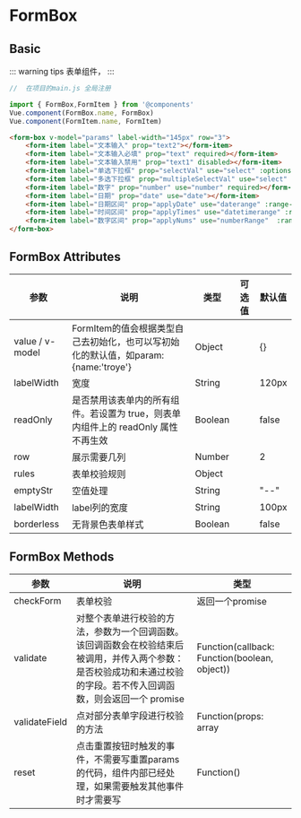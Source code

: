 # FormBox

## Basic
::: warning tips
 表单组件，
:::


 ```js
//  在项目的main.js 全局注册

import { FormBox,FormItem } from '@components'
Vue.component(FormBox.name, FormBox)
Vue.component(FormItem.name, FormItem)

 ```


```html
<form-box v-model="params" label-width="145px" row="3">
    <form-item label="文本输入" prop="text2"></form-item>
    <form-item label="文本输入必填" prop="text" required></form-item>
    <form-item label="文本输入禁用" prop="text1" disabled></form-item>
    <form-item label="单选下拉框" prop="selectVal" use="select" :options="[]"></form-item>
    <form-item label="多选下拉框" prop="multipleSelectVal" use="select" enu-key="ADJUST_INTEREST_TYPE" multiple required></form-item>
    <form-item label="数字" prop="number" use="number" required></form-item>
    <form-item label="日期" prop="date" use="date"></form-item>
    <form-item label="日期区间" prop="applyDate" use="daterange" :range-key="['applyStartDate', 'applyEndDate']"></form-item>
    <form-item label="时间区间" prop="applyTimes" use="datetimerange" :range-key="['applyStartTime', 'applyEndTime']"></form-item>
    <form-item label="数字区间" prop="applyNums" use="numberRange"  :range-key="['startNum', 'endNum']"></form-item>
</form-box>
```

## FormBox Attributes 

| 参数            | 说明                                                         | 类型    | 可选值 | 默认值 |
| --------------- | ------------------------------------------------------------ | ------- | ------ | ------ |
| value / v-model | FormItem的值会根据类型自己去初始化，也可以写初始化的默认值，如param:{name:'troye'} | Object  |        | {}     |
| labelWidth      | 宽度                                                         | String  |        | 120px  |
| readOnly        | 是否禁用该表单内的所有组件。若设置为 true，则表单内组件上的 readOnly 属性不再生效 | Boolean |        | false  |
| row             | 展示需要几列                                                 | Number  |        | 2      |
| rules           | 表单校验规则                                                 | Object  |        |        |
| emptyStr        | 空值处理                                                     | String  |        | "--"   |
| labelWidth      | label列的宽度                                                | String  |        | 100px  |
| borderless      | 无背景色表单样式                                             | Boolean |        | false  |



## FormBox Methods

| 参数          | 说明                                                         | 类型                                          |
| ------------- | ------------------------------------------------------------ | --------------------------------------------- |
| checkForm     | 表单校验                                                     | 返回一个promise                               |
| validate      | 对整个表单进行校验的方法，参数为一个回调函数。该回调函数会在校验结束后被调用，并传入两个参数：是否校验成功和未通过校验的字段。若不传入回调函数，则会返回一个 promise | Function(callback: Function(boolean, object)) |
| validateField | 点对部分表单字段进行校验的方法                               | Function(props: array                         |
| reset         | 点击重置按钮时触发的事件，不需要写重置params的代码，组件内部已经处理，如果需要触发其他事件时才需要写 | Function()                                    |

